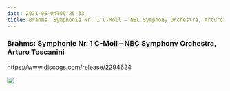 ```yaml
---
date: 2021-06-04T00-25-33
title: Brahms_ Symphonie Nr. 1 C-Moll – NBC Symphony Orchestra, Arturo Toscanini
---
```

### Brahms: Symphonie Nr. 1 C-Moll – NBC Symphony Orchestra, Arturo Toscanini
https://www.discogs.com/release/2294624

![](dayone-moment://5F08D738076F426D8ECACFD29612090D)
